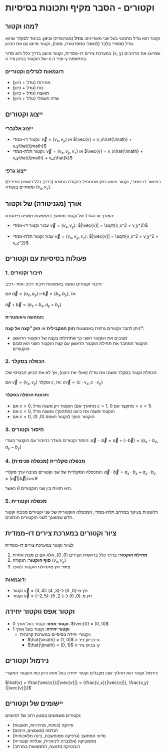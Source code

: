 # וקטורים - הסבר מקיף ותכונות בסיסיות

## מהו וקטור?

וקטור הוא גודל מתמטי בעל שני מאפיינים: **גודל** (מגניטודה) ו**כיוון**. בניגוד לסקלר שהוא גודל מספרי בלבד (למשל: טמפרטורה, מסה), וקטור מייצג גם את הכיוון.

במערכת צירים דו-ממדית, וקטור מיוצג בדרך כלל כזוג סדור (x, y) שמייצג את הרכיבים של הוקטור בכיוון ציר ה-x וציר ה-y בהתאמה.

### דוגמאות לגדלים וקטוריים:
- מהירות (גודל + כיוון)
- כוח (גודל + כיוון)
- תאוצה (גודל + כיוון)
- שדה חשמלי (גודל + כיוון)

## ייצוג וקטורים

### ייצוג אלגברי
* וקטור דו-ממדי: $\vec{v} = (v_x, v_y)$ או $\vec{v} = v_x\hat{\imath} + v_y\hat{\jmath}$
* וקטור תלת-ממדי: $\vec{v} = (v_x, v_y, v_z)$ או $\vec{v} = v_x\hat{\imath} + v_y\hat{\jmath} + v_z\hat{k}$

### ייצוג גרפי
במישור דו-ממדי, וקטור מיוצג כחץ שמתחיל בנקודת המוצא (בדרך כלל ראשית הצירים) ומסתיים בנקודה $(v_x, v_y)$.

## אורך (מגניטודה) של וקטור

האורך או הגודל של וקטור מחושב באמצעות משפט פיתגורס:

* עבור וקטור דו-ממדי $\vec{v} = (v_x, v_y)$:
  $|\vec{v}| = \sqrt{v_x^2 + v_y^2}$

* עבור וקטור תלת-ממדי $\vec{v} = (v_x, v_y, v_z)$:
  $|\vec{v}| = \sqrt{v_x^2 + v_y^2 + v_z^2}$

## פעולות בסיסיות עם וקטורים

### 1. חיבור וקטורים

חיבור וקטורים נעשה באמצעות חיבור רכיב-אחר-רכיב:

אם $\vec{a} = (a_x, a_y)$ ו-$\vec{b} = (b_x, b_y)$, אז:

$\vec{a} + \vec{b} = (a_x + b_x, a_y + b_y)$

#### המחשה גיאומטרית:
ניתן לחבר וקטורים גרפית באמצעות **חוק המקבילית** או **חוק "קצה אל קצה"**:
- מציבים את הוקטור השני כך שתחילתו בקצה של הוקטור הראשון
- הוקטור המחבר את תחילת הוקטור הראשון עם קצה הוקטור השני הוא סכום הוקטורים

### 2. הכפלה בסקלר

הכפלת וקטור בסקלר משנה את גודלו (ואולי את כיוונו), אך לא את הכיוון הבסיסי שלו:

אם $\vec{v} = (v_x, v_y)$ וסקלר $c$, אז:
$c\vec{v} = (c \cdot v_x, c \cdot v_y)$

#### תכונות הכפלה בסקלר:
- אם $c > 0$, הוקטור רק משנה גודל (מתארך אם $c > 1$, מתקצר אם $0 < c < 1$)
- אם $c < 0$, הוקטור משנה את כיוונו (מתהפך) ומשנה גודל
- אם $c = 0$, הוקטור הופך לוקטור האפס (0, 0)

### 3. חיסור וקטורים

חיסור וקטורים מוגדר כחיבור עם הוקטור הנגדי:
$\vec{a} - \vec{b} = \vec{a} + (-\vec{b}) = (a_x - b_x, a_y - b_y)$

### 4. מכפלה סקלרית (מכפלה פנימית)

המכפלה הסקלרית של שני וקטורים מניבה ערך סקלרי:
$\vec{a} \cdot \vec{b} = a_x \cdot b_x + a_y \cdot b_y = |\vec{a}||\vec{b}|\cos\theta$

כאשר $\theta$ היא הזווית בין שני הוקטורים.

### 5. מכפלה וקטורית

רלוונטית בעיקר במרחב תלת-ממדי, המכפלה הוקטורית של שני וקטורים מניבה וקטור חדש שמאונך לשני הוקטורים הנתונים.

## ציור וקטורים במערכת צירים דו-ממדית

לציור וקטור במערכת צירים דו-ממדית:

1. **תחילת הוקטור**: בדרך כלל בראשית הצירים (0, 0), אלא אם כן מצוין אחרת
2. **סוף הוקטור**: הנקודה $(v_x, v_y)$
3. **ציור**: חץ מתחילת הוקטור לסופו

### דוגמאות:
- וקטור $\vec{v} = (3, 4)$: חץ מ-(0, 0) ל-(3, 4)
- וקטור $\vec{v} = (-2, 5)$: חץ מ-(0, 0) ל-(-2, 5)

## וקטור אפס ווקטור יחידה

- **וקטור אפס**: וקטור בעל אורך 0: $\vec{0} = (0, 0)$
- **וקטור יחידה**: וקטור בעל אורך 1
  - וקטורי יחידה בסיסיים במערכת קרטזית: 
    - $\hat{\imath} = (1, 0)$ בכיוון ציר ה-x
    - $\hat{\jmath} = (0, 1)$ בכיוון ציר ה-y

## נירמול וקטורים

נירמול וקטור הוא תהליך שבו מקבלים וקטור יחידה בעל אותו כיוון כמו הוקטור המקורי:

$\hat{v} = \frac{\vec{v}}{|\vec{v}|} = (\frac{v_x}{|\vec{v}|}, \frac{v_y}{|\vec{v}|})$

## יישומים של וקטורים

וקטורים משמשים במגוון רחב של תחומים:
- פיזיקה (כוחות, מהירויות, תאוצות)
- הנדסה (מאמצים, זרמים)
- מדעי המחשב (גרפיקה ממוחשבת, בינה מלאכותית)
- מתמטיקה (אלגברה ליניארית, אנליזה וקטורית)
- רובוטיקה (תנועה, התמצאות במרחב)
